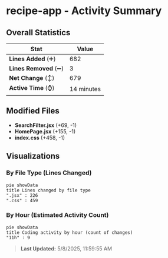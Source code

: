 # recipe-app - Activity Summary 

## Overall Statistics

| Stat                   | Value                                                             |
| ---------------------- | ----------------------------------------------------------------- |
| **Lines Added** (➕)   | 682                                          |
| **Lines Removed** (➖) | 3                                        |
| **Net Change** (↕)    | 679                |
| **Active Time** (⌚)   | 14 minutes |


## Modified Files
- **SearchFilter.jsx** (+69, -1)
- **HomePage.jsx** (+155, -1)
- **index.css** (+458, -1)

## Visualizations

### By File Type (Lines Changed)

```mermaid
pie showData
title Lines changed by file type
".jsx" : 226
".css" : 459
```

### By Hour (Estimated Activity Count)

```mermaid
pie showData
title Coding activity by hour (count of changes)
"11h" : 9
```


> **Last Updated:** 5/8/2025, 11:59:55 AM